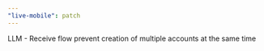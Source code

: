 ```yaml
---
"live-mobile": patch
---
```


LLM - Receive flow prevent creation of multiple accounts at the same time
